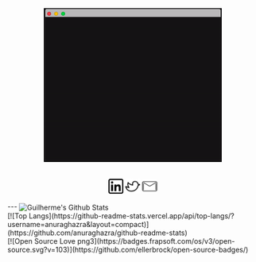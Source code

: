 <div align="center"><img src ="https://github.com/GuilhermeTerriaga/GuilhermeTerriaga/blob/master/bio.gif"/>
</div>
<br/>
<p align='center'>
<a href="https://www.linkedin.com/in/guilherme-terriaga-109851179/"><img height="30" src="https://github.com/GuilhermeTerriaga/GuilhermeTerriaga/blob/master/linkedin.png?raw=true"></a>
<a href="https://twitter.com/N0_mana"><img height="30" src="https://github.com/GuilhermeTerriaga/GuilhermeTerriaga/blob/master/twitter.png?raw=true"></a>
<a href="mailto:guilherme.terriaga@gmail.com"><img height="30" src="https://github.com/GuilhermeTerriaga/GuilhermeTerriaga/blob/master/mail.png?raw=true"></a>
</p>
---

<img align="center" alt="Guilherme's Github Stats" src="https://github-readme-stats.vercel.app/api?username=GuilhermeTerriaga&show_icons=true&theme=synthwave" />
<br/>
[![Top Langs](https://github-readme-stats.vercel.app/api/top-langs/?username=anuraghazra&layout=compact)](https://github.com/anuraghazra/github-readme-stats)
<br/>
[![Open Source Love png3](https://badges.frapsoft.com/os/v3/open-source.svg?v=103)](https://github.com/ellerbrock/open-source-badges/)
